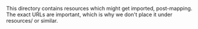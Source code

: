 This directory contains resources which might get imported, post-mapping. The exact URLs are important, which is why we don't place it under resources/ or similar.
